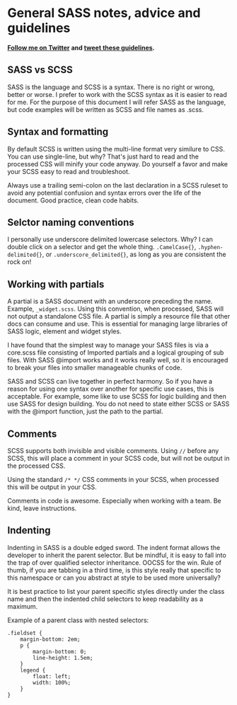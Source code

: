 # General SASS notes, advice and guidelines

**[Follow me on Twitter](http://twitter.com/anotheruiguy) and [tweet these guidelines](https://twitter.com/intent/tweet?text=SCSS+Guidelines+how+to+https://github.com/blackfalcon/SASS-Guidlines).**

## SASS vs SCSS

SASS is the language and SCSS is a syntax. There is no right or wrong, better or worse. I prefer to work with the SCSS syntax as it is easier to read for me. For the purpose of this document I will refer SASS as the language, but code examples will be written as SCSS and file names as .scss. 

## Syntax and formatting

By default SCSS is written using the multi-line format very similure to CSS. You can use single-line, but why? That's just hard to read and the processed CSS will minify your code anyway. Do yourself a favor and make your SCSS easy to read and troubleshoot. 

Always use a trailing semi-colon on the last declaration in a SCSS ruleset to avoid any potential confusion and syntax errors over the life of the document. Good practice, clean code habits.


## Selctor naming conventions

I personally use underscore delimited lowercase selectors. Why? I can double click on a selector and get the whole thing. `.CamelCase{}`, `.hyphen-delimited{}`, or `.underscore_delimited{}`, as long as you are consistent the rock on!

## Working with partials


A partial is a SASS document with an underscore preceding the name.  Example, `_widget.scss`. Using this convention, when processed, SASS will not output a standalone CSS file. A partial is simply a resource file that other docs can consume and use. This is essential for managing large libraries of SASS logic, element and widget styles. 

I have found that the simplest way to manage your SASS files is via a core.scss file consisting of Imported partials and a logical grouping of sub files. With SASS @import works and it works really well, so it is encouraged to break your files into smaller manageable chunks of code. 

SASS and SCSS can live together in perfect harmony. So if you have a reason for using one syntax over another for specific use cases, this is acceptable. For example, some like to use SCSS for logic building and then use SASS for design building. You do not need to state either SCSS or SASS with the @import function, just the path to the partial. 


## Comments

SCSS supports both invisible and visible comments. Using `//` before any SCSS, this will place a comment in your SCSS code, but will not be output in the processed CSS. 

Using the standard `/* */` CSS comments in your SCSS, when processed this will be output in your CSS.  

Comments in code is awesome. Especially when working with a team. Be kind, leave instructions. 

## Indenting

Indenting in SASS is a double edged sword. The indent format allows the developer to inherit the parent selector. But be mindful, it is easy to fall into the trap of over qualified selector inheritance. OOCSS for the win. Rule of thumb, if you are tabbing in a third time, is this style really that specific to this namespace or can you abstract at style to be used more universally? 

It is best practice to list your parent specific styles directly under the class name and then the indented child selectors to keep readability as a maximum.  

Example of a parent class with nested selectors:

	.fieldset {
		margin-bottom: 2em;
		p {
			margin-bottom: 0;
			line-height: 1.5em;		
		}
		legend {
			float: left;
			width: 100%;
		}
	}